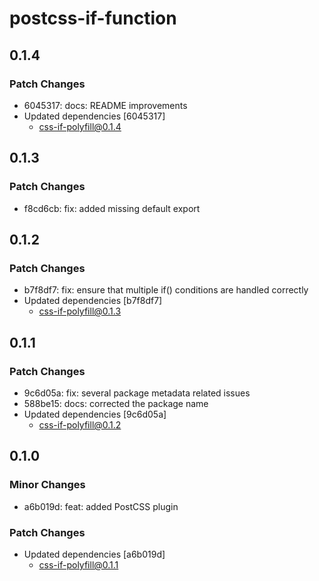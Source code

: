 # postcss-if-function

## 0.1.4

### Patch Changes

- 6045317: docs: README improvements
- Updated dependencies [6045317]
  - css-if-polyfill@0.1.4

## 0.1.3

### Patch Changes

- f8cd6cb: fix: added missing default export

## 0.1.2

### Patch Changes

- b7f8df7: fix: ensure that multiple if() conditions are handled correctly
- Updated dependencies [b7f8df7]
  - css-if-polyfill@0.1.3

## 0.1.1

### Patch Changes

- 9c6d05a: fix: several package metadata related issues
- 588be15: docs: corrected the package name
- Updated dependencies [9c6d05a]
  - css-if-polyfill@0.1.2

## 0.1.0

### Minor Changes

- a6b019d: feat: added PostCSS plugin

### Patch Changes

- Updated dependencies [a6b019d]
  - css-if-polyfill@0.1.1
